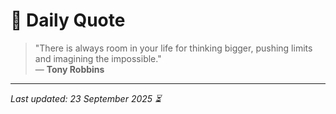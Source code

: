 # 📜 Daily Quote

> "There is always room in your life for thinking bigger, pushing limits and imagining the impossible."  
> — **Tony Robbins**

---

_Last updated: 23 September 2025 ⏳_
